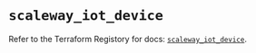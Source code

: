 # `scaleway_iot_device`

Refer to the Terraform Registory for docs: [`scaleway_iot_device`](https://registry.terraform.io/providers/scaleway/scaleway/2.21.0/docs/resources/iot_device).
